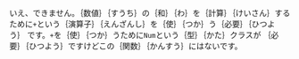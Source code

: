 いえ、できません。｛数値｝｛すうち｝の｛和｝｛わ｝を｛計算｝｛けいさん｝する
ために`+`という｛演算子｝｛えんざんし｝を｛使｝｛つか｝う｛必要｝｛ひつよう｝
です。`+`を｛使｝｛つか｝うために`Num`という｛型｝｛かた｝クラスが
｛必要｝｛ひつよう｝ですけどこの｛関数｝｛かんすう｝にはないです。
